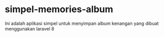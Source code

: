 # simpel-memories-album
Ini adalah aplikasi simpel untuk menyimpan album kenangan yang dibuat menggunakan laravel 8
